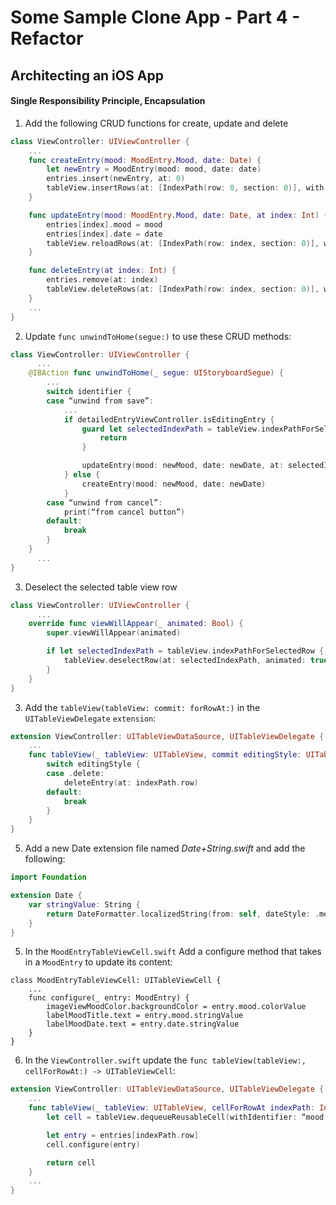 # Some Sample Clone App - Part 4 - Refactor
## Architecting an iOS App
#### Single Responsibility Principle, Encapsulation
1. Add the following CRUD functions for create, update and delete
```swift
class ViewController: UIViewController {
    ...
    func createEntry(mood: MoodEntry.Mood, date: Date) {
        let newEntry = MoodEntry(mood: mood, date: date)
        entries.insert(newEntry, at: 0)
        tableView.insertRows(at: [IndexPath(row: 0, section: 0)], with: .automatic)
    }

    func updateEntry(mood: MoodEntry.Mood, date: Date, at index: Int) {
        entries[index].mood = mood
        entries[index].date = date
        tableView.reloadRows(at: [IndexPath(row: index, section: 0)], with: .automatic)
    }

    func deleteEntry(at index: Int) {
        entries.remove(at: index)
        tableView.deleteRows(at: [IndexPath(row: index, section: 0)], with: .automatic)
    }
    ...
}
```
2. Update `func unwindToHome(segue:)` to use these CRUD methods:
```swift
class ViewController: UIViewController {
	  ...
    @IBAction func unwindToHome(_ segue: UIStoryboardSegue) {
        ...
        switch identifier {
        case “unwind from save”:
            ...
            if detailedEntryViewController.isEditingEntry {
                guard let selectedIndexPath = tableView.indexPathForSelectedRow else {
                    return
                }

                updateEntry(mood: newMood, date: newDate, at: selectedIndexPath.row)
            } else {
                createEntry(mood: newMood, date: newDate)
            }
        case “unwind from cancel”:
            print(“from cancel button”)
        default:
            break
        }
    }
	  ...
}
```
3. Deselect the selected table view row
```swift
class ViewController: UIViewController {
	  ...
    override func viewWillAppear(_ animated: Bool) {
        super.viewWillAppear(animated)

        if let selectedIndexPath = tableView.indexPathForSelectedRow {
            tableView.deselectRow(at: selectedIndexPath, animated: true)
        }
    }
}
```
3. Add the `tableView(tableView: commit: forRowAt:)` in the `UITableViewDelegate` `extension`:
```swift
extension ViewController: UITableViewDataSource, UITableViewDelegate {
    ...
    func tableView(_ tableView: UITableView, commit editingStyle: UITableViewCellEditingStyle, forRowAt indexPath: IndexPath) {
        switch editingStyle {
        case .delete:
            deleteEntry(at: indexPath.row)
        default:
            break
        }
    }
}
```
5. Add a new Date extension file named *Date+String.swift* and add the following:
```swift
import Foundation

extension Date {
    var stringValue: String {
        return DateFormatter.localizedString(from: self, dateStyle: .medium, timeStyle: .short)
    }
}
```
5. In the `MoodEntryTableViewCell.swift` Add a configure method that takes in a `MoodEntry` to update its content:
```
class MoodEntryTableViewCell: UITableViewCell {
	...
	func configure(_ entry: MoodEntry) {
	    imageViewMoodColor.backgroundColor = entry.mood.colorValue
	    labelMoodTitle.text = entry.mood.stringValue
	    labelMoodDate.text = entry.date.stringValue
	}
}
```
6. In the `ViewController.swift` update the `func tableView(tableView:, cellForRowAt:) -> UITableViewCell`:
```swift
extension ViewController: UITableViewDataSource, UITableViewDelegate {
    ...
    func tableView(_ tableView: UITableView, cellForRowAt indexPath: IndexPath) -> UITableViewCell {
        let cell = tableView.dequeueReusableCell(withIdentifier: “mood entry cell”, for: indexPath) as! MoodEntryTableViewCell

        let entry = entries[indexPath.row]
        cell.configure(entry)

        return cell
    }
    ...
}
```
